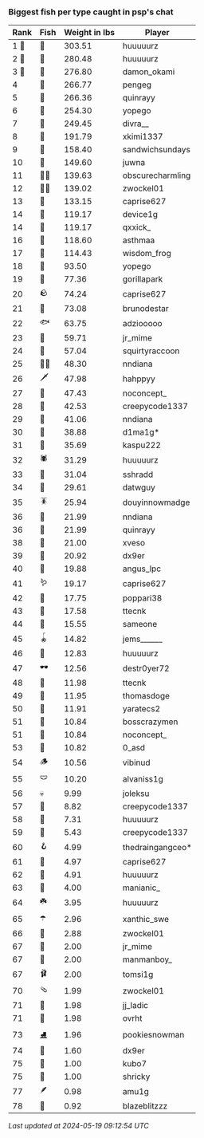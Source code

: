 ### Biggest fish per type caught in psp's chat
| Rank | Fish | Weight in lbs | Player |
|------|--------|-----------|---------|
| 1 🥇  | 🐳 | 303.51 | huuuuurz |
| 2 🥈  | 🦑 | 280.48 | huuuuurz |
| 3 🥉  | 🐉 | 276.80 | damon_okami |
| 4  | 🐍 | 266.77 | pengeg |
| 5  | 🦕 | 266.36 | quinrayy |
| 6  | 🐢 | 254.30 | yopego |
| 7  | 🦈 | 249.45 | divra__ |
| 8  | 🐙 | 191.79 | xkimi1337 |
| 9  | 🐋 | 158.40 | sandwichsundays |
| 10  | 🐊 | 149.60 | juwna |
| 11  | 🧞‍♂ | 139.63 | obscurecharmling |
| 12  | 🧜‍♀️ | 139.02 | zwockel01 |
| 13  | 🦭 | 133.15 | caprise627 |
| 14  | 🦞 | 119.17 | device1g |
| 14  | 🐬 | 119.17 | qxxick_ |
| 16  | 🧟 | 118.60 | asthmaa |
| 17  | 🦪 | 114.43 | wisdom_frog |
| 18  | 🪸 | 93.50 | yopego |
| 19  | 🦇 | 77.36 | gorillapark |
| 20  | 🪨 | 74.24 | caprise627 |
| 21  | 👑 | 73.08 | brunodestar |
| 22  | 🐟 | 63.75 | adziooooo |
| 23  | 📱 | 59.71 | jr_mime |
| 24  | 🦐 | 57.04 | squirtyraccoon |
| 25  | 🐻‍❄ | 48.30 | nndiana |
| 26  | 🗡️ | 47.98 | hahppyy |
| 27  | 🐸 | 47.43 | noconcept_ |
| 28  | 🦫 | 42.53 | creepycode1337 |
| 29  | 🐧 | 41.06 | nndiana |
| 30  | 🦀 | 38.88 | d1ma1g* |
| 31  | 🐡 | 35.69 | kaspu222 |
| 32  | 🕷️ | 31.29 | huuuuurz |
| 33  | 🥒 | 31.04 | sshradd |
| 34  | 🧽 | 29.61 | datwguy |
| 35  | 🪳 | 25.94 | douyinnowmadge |
| 36  | 🦠 | 21.99 | nndiana |
| 36  | 🐠 | 21.99 | quinrayy |
| 38  | 🪼 | 21.00 | xveso |
| 39  | 🎰 | 20.92 | dx9er |
| 40  | 🦦 | 19.88 | angus_lpc |
| 41  | 🪱 | 19.17 | caprise627 |
| 42  | 🧭 | 17.75 | poppari38 |
| 43  | 🍄 | 17.58 | ttecnk |
| 44  | 🦆 | 15.55 | sameone |
| 45  | 🪀 | 14.82 | jems______ |
| 46  | 🧃 | 12.83 | huuuuurz |
| 47  | 🕶️ | 12.56 | destr0yer72 |
| 48  | 👒 | 11.98 | ttecnk |
| 49  | 🐌 | 11.95 | thomasdoge |
| 50  | 🧸 | 11.91 | yaratecs2 |
| 51  | 🦎 | 10.84 | bosscrazymen |
| 51  | 🧊 | 10.84 | noconcept_ |
| 53  | 🎱 | 10.82 | 0_asd |
| 54  | 🪵 | 10.56 | vibinud |
| 55  | 🩲 | 10.20 | alvaniss1g |
| 56  | 💀 | 9.99 | joleksu |
| 57  | 🪺 | 8.82 | creepycode1337 |
| 58  | 🪹 | 7.31 | huuuuurz |
| 59  | 🧵 | 5.43 | creepycode1337 |
| 60  | 🪝 | 4.99 | thedraingangceo* |
| 61  | 🎏 | 4.97 | caprise627 |
| 62  | 🥫 | 4.91 | huuuuurz |
| 63  | 🐚 | 4.00 | manianic_ |
| 64  | ☘️ | 3.95 | huuuuurz |
| 65  | ☂️ | 2.96 | xanthic_swe |
| 66  | 🌹 | 2.88 | zwockel01 |
| 67  | 👢 | 2.00 | jr_mime |
| 67  | 🧦 | 2.00 | manmanboy_ |
| 67  | 🩰 | 2.00 | tomsi1g |
| 70  | 🩴 | 1.99 | zwockel01 |
| 71  | 👟 | 1.98 | jj_ladic |
| 71  | 🥪 | 1.98 | ovrht |
| 73  | ⛸️ | 1.96 | pookiesnowman |
| 74  | 🍬 | 1.60 | dx9er |
| 75  | 🧤 | 1.00 | kubo7 |
| 75  | 🌿 | 1.00 | shricky |
| 77  | 🪶 | 0.98 | amu1g |
| 78  | 🧣 | 0.92 | blazeblitzzz |

_Last updated at 2024-05-19 09:12:54 UTC_